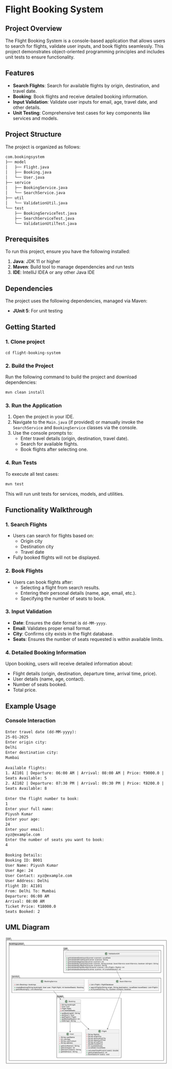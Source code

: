 # Flight Booking System

## Project Overview
The Flight Booking System is a console-based application that allows users to search for flights, validate user inputs, and book flights seamlessly. This project demonstrates object-oriented programming principles and includes unit tests to ensure functionality.

## Features
- **Search Flights**: Search for available flights by origin, destination, and travel date.
- **Booking**: Book flights and receive detailed booking information.
- **Input Validation**: Validate user inputs for email, age, travel date, and other details.
- **Unit Testing**: Comprehensive test cases for key components like services and models.

## Project Structure
The project is organized as follows:
```
com.bookingsystem
├── model
│   ├── Flight.java
│   ├── Booking.java
│   └── User.java
├── service
│   ├── BookingService.java
│   └── SearchService.java
├── util
│   └── ValidationUtil.java
└── test
    ├── BookingServiceTest.java
    ├── SearchServiceTest.java
    └── ValidationUtilTest.java
```

## Prerequisites
To run this project, ensure you have the following installed:
1. **Java**: JDK 11 or higher
2. **Maven**: Build tool to manage dependencies and run tests
3. **IDE**: IntelliJ IDEA or any other Java IDE

## Dependencies
The project uses the following dependencies, managed via Maven:
- **JUnit 5**: For unit testing

## Getting Started

### 1. Clone project
```Unziping
cd flight-booking-system
```

### 2. Build the Project
Run the following command to build the project and download dependencies:
```bash
mvn clean install
```

### 3. Run the Application
1. Open the project in your IDE.
2. Navigate to the `Main.java` (if provided) or manually invoke the `SearchService` and `BookingService` classes via the console.
3. Use the console prompts to:
    - Enter travel details (origin, destination, travel date).
    - Search for available flights.
    - Book flights after selecting one.

### 4. Run Tests
To execute all test cases:
```bash
mvn test
```
This will run unit tests for services, models, and utilities.

## Functionality Walkthrough

### 1. Search Flights
- Users can search for flights based on:
    - Origin city
    - Destination city
    - Travel date
- Fully booked flights will not be displayed.

### 2. Book Flights
- Users can book flights after:
    - Selecting a flight from search results.
    - Entering their personal details (name, age, email, etc.).
    - Specifying the number of seats to book.

### 3. Input Validation
- **Date**: Ensures the date format is `dd-MM-yyyy`.
- **Email**: Validates proper email format.
- **City**: Confirms city exists in the flight database.
- **Seats**: Ensures the number of seats requested is within available limits.

### 4. Detailed Booking Information
Upon booking, users will receive detailed information about:
- Flight details (origin, destination, departure time, arrival time, price).
- User details (name, age, contact).
- Number of seats booked.
- Total price.

## Example Usage

### Console Interaction
```plaintext
Enter travel date (dd-MM-yyyy):
25-01-2025
Enter origin city:
Delhi
Enter destination city:
Mumbai

Available flights:
1. AI101 | Departure: 06:00 AM | Arrival: 08:00 AM | Price: ₹9000.0 | Seats Available: 5
2. AI102 | Departure: 07:30 PM | Arrival: 09:30 PM | Price: ₹8200.0 | Seats Available: 8

Enter the flight number to book:
1
Enter your full name:
Piyush Kumar
Enter your age:
24
Enter your email:
xyz@example.com
Enter the number of seats you want to book:
4

Booking Details:
Booking ID: B001
User Name: Piyush Kumar
User Age: 24
User Contact: xyz@example.com
User Address: Delhi
Flight ID: AI101
From: Delhi To: Mumbai
Departure: 06:00 AM
Arrival: 08:00 AM
Ticket Price: ₹18000.0
Seats Booked: 2
```
## UML Diagram
![My Image](/travel-booking-system-uml.png)
